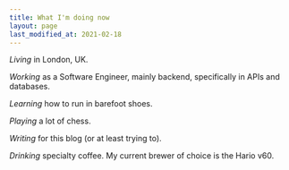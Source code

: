 ```yaml
---
title: What I'm doing now
layout: page
last_modified_at: 2021-02-18
---
```


_Living_ in London, UK.

_Working_ as a Software Engineer, mainly backend, specifically in APIs and
databases.

_Learning_ how to run in barefoot shoes.

_Playing_ a lot of chess.

_Writing_ for this blog (or at least trying to).

_Drinking_ specialty coffee. My current brewer of choice is the Hario v60.
